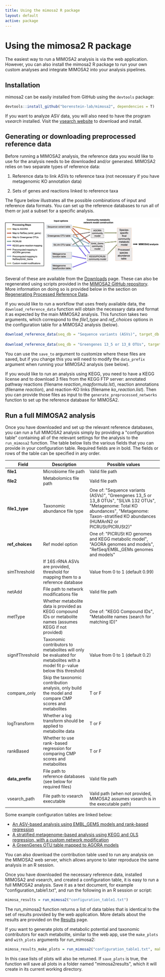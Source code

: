 ```yaml
---
title: Using the mimosa2 R package
layout: default
active: package
---
```

# Using the mimosa2 R package

The easiest way to run a MIMOSA2 analysis is via the web application. However, you can also install the mimosa2 R package
 to run your own custom analyses and integrate MIMOSA2 into your analysis pipelines.

## Installation

mimosa2 can be easily installed from GitHub using the `devtools` package:

```R
devtools::install_github("borenstein-lab/mimosa2", dependencies = T)
``` 
If you want to analyze ASV data, you will also need to have the program *vsearch* installed. Visit the [vsearch website](https://github.com/torognes/vsearch) to download and install.

## Generating or downloading preprocessed reference data

Before running a MIMOSA2 analysis, the reference data you would like to use for the analysis needs to be downloaded and/or generated. MIMOSA2 relies on two separate types of reference data: 

1) Reference data to link ASVs to reference taxa (not necessary if you have metagenomic KO annotation data)

2) Sets of genes and reactions linked to reference taxa

The figure below illustrates all the possible combinations of input and reference data formats. You can set up the reference databases to run all of them or just a subset for a specific analysis.

![reference chart](FigureS1_modelBuilding.png "Reference Flow Chart")

Several of these are available from the [Downloads](download.html) page. These can also be regenerated using scripts provided in the [MIMOSA2 GitHub repository](https://github.com/cnoecker/MIMOSA2shiny/). More information on doing so is provided below in the section on [Regenerating Processed Reference Data](package.html#processRefs).

If you would like to run a workflow that uses freely available data, the `download_reference_data` function will obtain the necessary data and format it as expected by the main MIMOSA2 analysis. This function takes two arguments, which correspond to the *file1_type* and *ref_choices* options in the configuration table for a MIMOSA2 analysis (below).

```R
download_reference_data(seq_db = "Sequence variants (ASVs)", target_db = "AGORA genomes and models")

download_reference_data(seq_db = "Greengenes 13_5 or 13_8 OTUs", target_db = "RefSeq/EMBL_GEMs genomes and models")

```
You can use the `save_to` argument to customize where these files are saved, but if you change this you will need to modify the `data_prefix` argument when running your MIMOSA2 analysis (see below).

If you would like to run an analysis using KEGG, you need to have a KEGG license and to download 3 files from the KEGG FTP server: annotated pathway reactions (filename *reaction_mapformula.lst*), reaction annotations (filename *reaction*), and reaction-KO links (filename *ko_reaction.list*). Then you can provide those files as input to the `generate_preprocessed_networks` function to set up the reference database for MIMOSA2.

## Run a full MIMOSA2 analysis

Once you have downloaded and set up the relevant reference databases, you can run a full MIMOSA2 analysis simply by providing a "configuration table" containing all of the relevant settings for the analysis to the `run_mimosa2` function.
The table below lists the various fields that you can provide in your configuration table. Required fields are in bold. The fields or rows of the table can be specified in any order.

| Field | Description | Possible values |
|------|----------|---------|
|**file1** | Microbiome file path | Valid file path|
|**file2** | Metabolomics file path | Valid file path|
|**file1_type** | Taxonomic abundance file type| One of: "Sequence variants (ASVs)", "Greengenes 13_5 or 13_8 OTUs", "SILVA 132 OTUs", "Metagenome: Total KO abundances", "Metagenome: Taxon-stratified KO abundances (HUMAnN2 or PICRUSt/PICRUSt2)" |
|**ref_choices** | Ref model option | One of: "PICRUSt KO genomes and KEGG metabolic model", "AGORA genomes and models", "RefSeq/EMBL_GEMs genomes and models" |
|simThreshold | If 16S rRNA ASVs are provided, threshold for mapping them to a reference database | Value from 0 to 1 (default 0.99)|
|netAdd | File path to network modifications file | Valid file path|
|metType | Whether metabolite data is provided as KEGG compound IDs or metabolite names (assumes KEGG if not provided) | One of: "KEGG Compound IDs", "Metabolite names (search for matching ID)" |
|signifThreshold | Taxonomic contributors to metabolites will only be evaluated for metabolites with a model fit p-value below this threshold | Value from 0 to 1 (default 0.2)|
|compare_only | Skip the taxonomic contribution analysis, only build the model and compare CMP scores and metabolites | T or F|
|logTransform | Whether a log transform should be applied to metabolite data| T or F |
|rankBased | Whether to use rank-based regression for comparing CMP scores and metabolites| T or F |
|**data_prefix** | File path to reference databases (see below for required files)| Valid file path|
|vsearch_path | File path to vsearch executable | Valid path (when not provided, MIMOSA2 assumes vsearch is in the executable path)|

Some example configuration tables are linked below:

- [An ASV-based analysis using EMBL_GEMS models and rank-based regression](config_example1.txt) 
- [A stratified metagenome-based analysis using KEGG and OLS regression, with a custom network modification](config_example2.txt)
- [A GreenGenes OTU table mapped to AGORA models](config_example3.txt)

You can also download the contribution table used to run any analysis on the MIMOSA2 web server, which allows anyone to later reproduce the same analysis in an R session.

Once you have downloaded the necessary reference data, installed MIMOSA2 and vsearch, and created a configuration table, it is easy to run a full MIMOSA2 analysis. Save it as a text document, for example "configuration_table1.txt", and run the following in an R session or script: 

```R
mimosa_results = run_mimosa2("configuration_table1.txt")
```

The run_mimosa2 function returns a list of data tables that is identical to the set of results provided by the web application. More details about the results are provided on the [Results](results.html) page.

If you want to generate plots of metabolic potential and taxonomic contributors for each metabolite, similar to the web app, use the `make_plots` and `with_plots` arguments for run_mimosa2:

```R
mimosa_results_make_plots = run_mimosa2("configuration_table1.txt", make_plots = T, save_plots = T)
```

In this case lists of plots will also be returned. If `save_plots` is true, the function will save all plots in a folder named "mimosa2results", which it will create in its current working directory.

<!---

## Run individual components of a MIMOSA2 analysis

## Other utility functions

- `format_humann2_contributions`

- `map_to_kegg`

- `plot_summary_contributions`: Make a heatmap

<h4 id="processRefs">Processing Reference Data for Compatibility with MIMOSA2</h4>

You can also generate your own version of the AGORA or RefSeq databases using the package function `download_ribosomal_ref_seqs`, which uses the [biomartR](https://ropensci.github.io/biomartr/) package to download the relevant list of accessions from NCBI. 

#### Download and reformat metabolic reconstructions
If you do not wish to use the precomputed files provided above (i.e. to use a new version of a database), you can generate a reference database set up for MIMOSA2 yourself. 

- [AGORA](www.vmh.life)
- [embl_gems](www.github.com/cdanielmachado/embl_gems/)
- PICRUSt_KEGG (PICRUSt1 pre-calculated files, plus KEGG FTP downloads): KEGG network with GreenGenes OTUs and PICRUSt 1
- KEGG (KEGG FTP downloads): KEGG network without taxonomic information, to use with KEGG-annotated metagenomic data

Note that downloading the necessary KEGG FTP files requires a license. 

If you use AGORA 1.0.2 and the current (2019) version of embl_gems, information on each model is included in the package data. Otherwise, if you use a different database version,
you may need to create a new model info file, listing each model, its 16S copy number (if known), and an ID that is shared between the model itself and its linked sequence data. You can see an example for AGORA [here](link, put data up). 

Next, use the `generate_preprocessed_networks` function to reformat the model files to be compatible with MIMOSA2. For example, to format the *embl_gems* database models:

```R
generate_preprocessed_networks("embl_gems", dat_path = file_path_to_raw_models, out_path = file_path_for_output)
```

(In the function call above, you would replace `file_path_to_raw_models` and `file_path_for_output` with your corresponding file paths.) 

To use GreenGenes and KEGG, you can download the [GreenGenes representative OTU sequence files](http://greengenes.secondgenome.com/?prefix=downloads/greengenes_database/gg_13_5/).


-->
